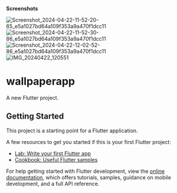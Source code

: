 **Screenshots**

![Screenshot_2024-04-22-11-52-20-65_e5a1027bd64a109f353a9a470f1dcc11](https://github.com/NakraniKishan/HD-Wallpaper/assets/107102554/5f9f1baa-741c-440d-b475-6becaf93c99e)
![Screenshot_2024-04-22-11-52-30-86_e5a1027bd64a109f353a9a470f1dcc11](https://github.com/NakraniKishan/HD-Wallpaper/assets/107102554/f45bd504-c222-446c-ae54-002e70d28cc8)
![Screenshot_2024-04-22-12-02-52-86_e5a1027bd64a109f353a9a470f1dcc11](https://github.com/NakraniKishan/HD-Wallpaper/assets/107102554/2df1eeaa-58e7-4335-9181-51246d9c3ee2)
![IMG_20240422_120551](https://github.com/NakraniKishan/HD-Wallpaper/assets/107102554/6f82d2cf-603d-4fb0-9203-1c1c9d437340)

# wallpaperapp

A new Flutter project.

## Getting Started

This project is a starting point for a Flutter application.

A few resources to get you started if this is your first Flutter project:

- [Lab: Write your first Flutter app](https://docs.flutter.dev/get-started/codelab)
- [Cookbook: Useful Flutter samples](https://docs.flutter.dev/cookbook)

For help getting started with Flutter development, view the
[online documentation](https://docs.flutter.dev/), which offers tutorials,
samples, guidance on mobile development, and a full API reference.
